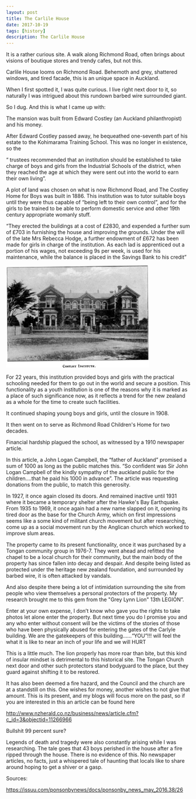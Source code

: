 ```yaml
---
layout: post
title: The Carlile House
date: 2017-10-19
tags: [history]
description: The Carlile House 
---
```


It is a rather curious site. A walk along Richmond Road, often brings about visions of boutique stores and trendy cafes, but not this. 

Carlile House looms on Richmond Road. Behemoth and grey, shattered windows, and tired facade, this is an unique space in Auckland. 

When I first spotted it, I was quite curious. I live right next door to it, so naturally I was intrigued about this rundown barbed wire surrounded giant. 

So I dug. And this is what I came up with:

The mansion was built from Edward Costley (an Auckland philanthropist) and his money.

After Edward Costley passed away, he bequeathed one-seventh part of his estate to the Kohimarama Training School. This was no longer in existence, so the 

“ trustees recommended that an institution should be established to take charge of boys and girls from the Industrial Schools of the district, when they reached the age at which they were sent out into the world to earn their own living”. 

A plot of land was chosen on what is now Richmond Road, and The Costley Home for Boys was built in 1886. This institution was to tutor suitable boys until they were thus capable of “being left to their own control”, and for the girls to be trained to be able to perform domestic service and other 19th century appropriate womanly stuff.   

“They erected the buildings at a cost of £2830, and expended a further sum of £703 in furnishing the house and improving the grounds. Under the will of the late Mrs Rebecca Hodge, a further endowment of £672 has been made for girls in charge of the institution. As each lad is apprenticed out a portion of his wages, not exceeding 9s per week, is used for his maintenance, while the balance is placed in the Savings Bank to his credit”

<img src="/public/images/thehouse.jpg">

For 22 years, this institution provided boys and girls with the practical schooling needed for them to go out in the world and secure a position. This functionality as a youth institution is one of the reasons why it is marked as a place of such significance now, as it reflects a trend for the new zealand as a whole for the time to create such facilities. 

It continued shaping young boys and girls, until the closure in 1908.  


It then went on to serve as Richmond Road Children's Home for two decades. 

Financial hardship plagued the school, as witnessed by a 1910 newspaper article. 

In this article, a John Logan Campbell, the “father of Auckland” promised a sum of 1000 as long as the public matches this. “So confident was Sir John Logan Campbell of the kindly sympathy of the auckland public for the children....that he paid his 1000 in advance”. The article was requesting donations from the public, to match this generosity. 

In 1927, it once again closed its doors. And remained inactive until 1931 where it became a temporary shelter after the Hawke's Bay Earthquake. From 1935 to 1969, it once again had a new name slapped on it, opening its tired door as the base for the Church Army, which on first impressions seems like a some kind of militant church movement but after researching, come up as a social movement run by the Anglican church which worked to improve slum areas.  

The property came to its present functionality, once it was purchased by a Tongan community group in 1976-7. They went ahead and refitted the chapel to be a local church for their community, but the main body of the property has since fallen into decay and despair. And despite being listed as protected under the heritage new zealand foundation, and surrounded by barbed wire, it is often attacked by vandals. 

And also despite there being a lot of intimidation surrounding the site from people who view themselves a personal protectors of the property. My research brought me to this gem from the  "Grey Lynn Lion" 13th LEGION”. 

Enter at your own expense, I don’t know who gave you the rights to take photos let alone enter the property. But next time you do I promise you and any who enter without consent will be the victims of the stories of those who have been physically abused for entering the gates of the Carlyle building. We are the gatekeepers of this building......“YOU”!!! will feel the what it is like to near an inch of your life and we will HURT 

This is a little much. The lion properly has more roar than bite, but this kind of insular mindset is detrimental to this historical site. The Tongan Church next door and other such protectors stand bodyguard to the place, but they guard against shifting it to be restored. 

It has also been deemed a fire hazard, and the Council and the church are at a standstill on this. One wishes for money, another wishes to not give that amount. This is its present, and my blogs will focus more on the past, so if you are interested in this an article can be found here

http://www.nzherald.co.nz/business/news/article.cfm?c_id=3&objectid=11266966

Bullshit 99 percent sure?

Legends of death and tragedy were also constantly arising while I was researching. The tale goes that 43 boys perished in the house after a fire ripped through the house. There is no evidence of this. No newspaper articles, no facts, just a whispered tale of haunting that locals like to share around hoping to get a shiver or a gasp. 

Sources:

https://issuu.com/ponsonbynews/docs/ponsonby_news_may_2016.38/26

